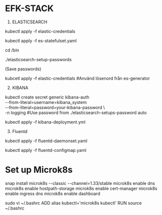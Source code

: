 EFK-STACK
====================

1. ELASTICSEARCH

kubectl apply -f elastic-credentials

kubectl apply -f es-statefulset.yaml

cd /bin

./elasticsearch-setup-passwords

(Save passwords)

kubcetl apply -f elastic-credentials #Använd lösenord från es-generator


2. KIBANA

kubectl create secret generic kibana-auth \
  --from-literal=username=kibana_system \
  --from-literal=password=your-kibana-password \   
  -n logging
#Use password from ./elasticsearch-setups-password auto

kubectl apply -f kibana-deployment.yml

3. Fluentd
   
kubectl apply -f fluentd-daemonset.yaml

kubectl apply -f fluentd-configmap.yaml


Set up Microk8s
=============================
snap install microk8s --classic --channel=1.33/stable
microk8s enable dns
microk8s enable hostpath-storage
microk8s enable cert-manager
microk8s enable ingress dns
microk8s enable dashboard

sudo vi ~/.bashrc
ADD
alias kubectl='microk8s kubectl'
RUN
source ~/.bashrc


 


